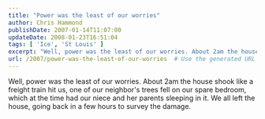 ```yaml
---
title: "Power was the least of our worries"
author: Chris Hammond
publishDate: 2007-01-14T11:07:00
updateDate: 2008-01-23T16:51:04
tags: [ 'Ice', 'St Louis' ]
excerpt: "Well, power was the least of our worries. About 2am the house shook like a freight train hit us, one of our neighbor's trees fell on our spare bedroom, which at the time had our niece and her parents sleeping in it. We all left the house, going back in a few hours to survey the..."
url: /2007/power-was-the-least-of-our-worries  # Use the generated URL with year
---
```

<P>Well, power was the least of our worries. About 2am the house shook like a freight train hit us, one of our neighbor's trees fell on our spare bedroom, which at the time had our niece and her parents sleeping in it. We all left the house, going back in a few hours to survey the damage.</P>
